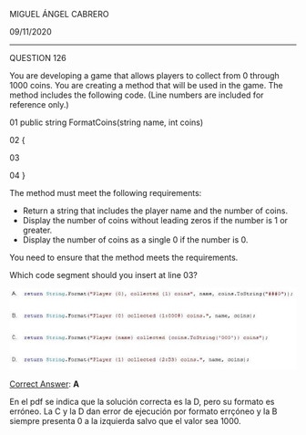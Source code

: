MIGUEL ÁNGEL CABRERO

09/11/2020

_________________________________________________________

QUESTION 126

You are developing a game that allows players to collect from 0 through 1000 coins. You are creating a method that will be used in the game. The method includes the following code. (Line numbers are included for reference only.)

01 public string FormatCoins(string name, int coins)

02 {

03

04 }

The method must meet the following requirements:

- Return a string that includes the player name and the number of coins.
- Display the number of coins without leading zeros if the number is 1 or greater.
- Display the number of coins as a single 0 if the number is 0.

You need to ensure that the method meets the requirements.

Which code segment should you insert at line 03?

<img src="img/126-01.jpg">

<u>Correct Answer</u>: **A**

En el pdf se indica que la solución correcta es la D, pero su formato es erróneo. La C y la D dan error de ejecución por formato errçóneo y la B siempre presenta 0 a la izquierda salvo que el valor sea 1000.
